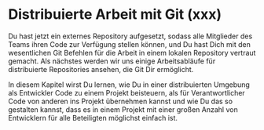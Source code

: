 <!--# Distributed Git-->
# Distribuierte Arbeit mit Git (xxx)

<!--Now that you have a remote Git repository set up as a point for all the developers to share their code, and you’re familiar with basic Git commands in a local workflow, you’ll look at how to utilize some of the distributed workflows that Git affords you.-->

Du hast jetzt ein externes Repository aufgesetzt, sodass alle Mitglieder des Teams ihren Code zur Verfügung stellen können, und Du hast Dich mit den wesentlichen Git Befehlen für die Arbeit in einem lokalen Repository vertraut gemacht. Als nächstes werden wir uns einige Arbeitsabläufe für distribuierte Repositories ansehen, die Git Dir ermöglicht.

<!--In this chapter, you’ll see how to work with Git in a distributed environment as a contributor and an integrator. That is, you’ll learn how to contribute code successfully to a project and make it as easy on you and the project maintainer as possible, and also how to maintain a project successfully with a number of developers contributing.-->

In diesem Kapitel wirst Du lernen, wie Du in einer distribuierten Umgebung als Entwickler Code zu einem Projekt beisteuern, als für Verantwortlicher Code von anderen ins Projekt übernehmen kannst und wie Du das so gestalten kannst, dass es in einem Projekt mit einer großen Anzahl von Entwicklern für alle Beteiligten möglichst einfach ist.

<!--# Distributed Workflows-->